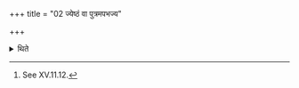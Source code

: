 +++
title = "02 ज्येष्ठं वा पुत्रमपभज्य"

+++

<details><summary>थिते</summary>

2. Or he gives the entire property after having given to the eldest son the portion (due to him).[^1]   

[^1]: See XV.11.12.   
</details>
